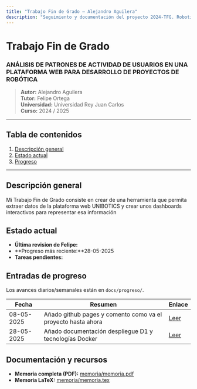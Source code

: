 ```yaml
---
title: "Trabajo Fin de Grado – Alejandro Aguilera"
description: "Seguimiento y documentación del proyecto 2024-TFG. RoboticsLab URJC."
---
```


# Trabajo Fin de Grado  
### ANÁLISIS DE PATRONES DE ACTIVIDAD DE USUARIOS EN UNA PLATAFORMA WEB PARA DESARROLLO DE PROYECTOS DE ROBÓTICA

> **Autor:** Alejandro Aguilera  
> **Tutor:** Felipe Ortega  
> **Universidad:** Universidad Rey Juan Carlos  
> **Curso:** 2024 / 2025  

---

## Tabla de contenidos
1. [Descripción general](#descripción-general)
2. [Estado actual](#estado-actual)
3. [Progreso](#entradas-de-progreso)

---

## Descripción general

Mi Trabajo Fin de Grado consiste en crear de una herramienta que permita extraer datos de la plataforma web UNIBOTICS y crear unos dashboards interactivos para representar esa información


## Estado actual
- **Última revision de Felipe:**   
- **Progreso más reciente:**28-05-2025   
- **Tareas pendientes:** 

## Entradas de progreso
Los avances diarios/semanales están en `docs/progreso/`.

| Fecha | Resumen | Enlace |
|-------|---------|--------|
| 08-05-2025 | Añado github pages y comento como va el proyecto hasta ahora  | [Leer](progreso/2025-05-08.md) |
| 28-05-2025 | Añado documentación despliegue D1 y tecnologías Docker  | [Leer](progreso/2025-05-28.md) |

## Documentación y recursos
- **Memoria completa (PDF):** [memoria/memoria.pdf](memoria/memoria.pdf)  
- **Memoria LaTeX:** [memoria/memoria.tex](memoria/memoria.tex)

